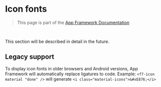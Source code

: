 # Icon fonts

> This page is part of the [App Framework Documentation](../DOCUMENTATION.md)

<br />

This section will be described in detail in the future.

## Legacy support

To display icon fonts in older browsers and Android versions, App Framework will automatically replace ligatures to code. Example: `<f7-icon material "done" />` will generate `<i class="material-icons">&#xE876;</i>`
